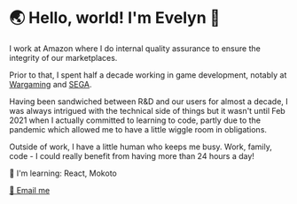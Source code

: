 # 🌏 Hello, world! I'm Evelyn 👋

I work at Amazon where I do internal quality assurance to ensure the integrity of our marketplaces.<br>

Prior to that, I spent half a decade working in game development, notably at [Wargaming](https://na.wargaming.net/en) and [SEGA](https://www.sega.com/games).

Having been sandwiched between R&D and our users for almost a decade, I was always intrigued with the technical side of things but it wasn't until Feb 2021 when I actually committed to learning to code, partly due to the pandemic which allowed me to have a little wiggle room in obligations.<br>

Outside of work, I have a little human who keeps me busy. Work, family, code - I could really benefit from having more than 24 hours a day!

🌱 I'm learning: React, Mokoto

<a href="mailto:ev@evelynhuang.dev">📧 Email me</a>
